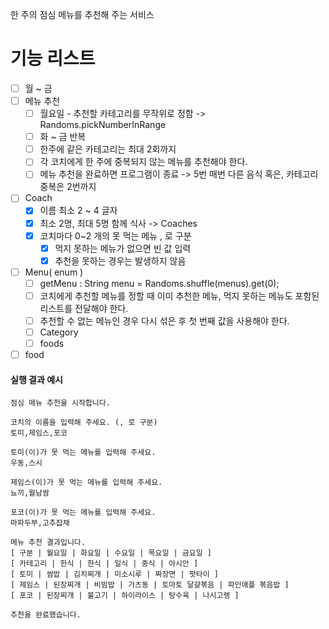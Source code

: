 한 주의 점심 메뉴를 추천해 주는 서비스

# 기능 리스트

- [ ] 월 ~ 금
- [ ] 메뉴 추천
	- [ ] 월요일 - 추천할 카테고리를 무작위로 정함 -> Randoms.pickNumberInRange
	- [ ] 화 ~ 금 반복
	- [ ] 한주에 같은 카테고리는 최대 2회까지
	- [ ] 각 코치에게 한 주에 중복되지 않는 메뉴를 추천해야 한다.
	- [ ] 메뉴 추천을 완료하면 프로그램이 종료 -> 5번 매번 다른 음식 혹은, 카테고리 중복은 2번까지
- [ ] Coach
	- [x] 이름 최소 2 ~ 4 글자
	- [x] 최소 2명, 최대 5명 함께 식사  -> Coaches
	- [x] 코치마다 0~2 개의 못 먹는 메뉴 , 로 구분
		- [x] 먹지 못하는 메뉴가 없으면 빈 값 입력
		- [x] 추천을 못하는 경우는 발생하지 않음
- [ ] Menu( enum )
	- [ ] getMenu : String menu = Randoms.shuffle(menus).get(0);
	- [ ] 코치에게 추천할 메뉴를 정할 때 이미 추천한 메뉴, 먹지 못하는 메뉴도 포함된 리스트를 전달해야 한다.
	- [ ] 추천할 수 없는 메뉴인 경우 다시 섞은 후 첫 번째 값을 사용해야 한다.
	- [ ] Category
	- [ ] foods
- [ ] food

#### 실행 결과 예시

```
점심 메뉴 추천을 시작합니다.

코치의 이름을 입력해 주세요. (, 로 구분)
토미,제임스,포코

토미(이)가 못 먹는 메뉴를 입력해 주세요.
우동,스시

제임스(이)가 못 먹는 메뉴를 입력해 주세요.
뇨끼,월남쌈

포코(이)가 못 먹는 메뉴를 입력해 주세요.
마파두부,고추잡채

메뉴 추천 결과입니다.
[ 구분 | 월요일 | 화요일 | 수요일 | 목요일 | 금요일 ]
[ 카테고리 | 한식 | 한식 | 일식 | 중식 | 아시안 ]
[ 토미 | 쌈밥 | 김치찌개 | 미소시루 | 짜장면 | 팟타이 ]
[ 제임스 | 된장찌개 | 비빔밥 | 가츠동 | 토마토 달걀볶음 | 파인애플 볶음밥 ]
[ 포코 | 된장찌개 | 불고기 | 하이라이스 | 탕수육 | 나시고렝 ]

추천을 완료했습니다.
```